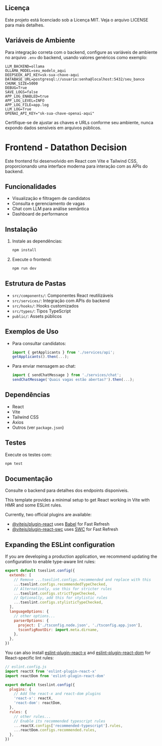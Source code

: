## Licença

Este projeto está licenciado sob a Licença MIT. Veja o arquivo LICENSE para mais detalhes.
## Variáveis de Ambiente

Para integração correta com o backend, configure as variáveis de ambiente no arquivo `.env` do backend, usando valores genéricos como exemplo:

```env
LLM_BACKEND=ollama
OLLAMA_MODEL=seu_modelo_aqui
DEEPSEEK_API_KEY=sk-sua-chave-aqui
DATABASE_URL=postgresql://usuario:senha@localhost:5432/seu_banco
CHUNK_SIZE=5000
DEBUG=True
SAVE_LOGS=false
APP_LOG_ENABLED=true
APP_LOG_LEVEL=INFO
APP_LOG_FILE=app.log
LLM_LOG=True
OPENAI_API_KEY="sk-sua-chave-openai-aqui"
```

Certifique-se de ajustar as chaves e URLs conforme seu ambiente, nunca expondo dados sensíveis em arquivos públicos.
# Frontend - Datathon Decision

Este frontend foi desenvolvido em React com Vite e Tailwind CSS, proporcionando uma interface moderna para interação com as APIs do backend.

## Funcionalidades

- Visualização e filtragem de candidatos
- Consulta e gerenciamento de vagas
- Chat com LLM para análise semântica
- Dashboard de performance

## Instalação

1. Instale as dependências:
   ```bash
   npm install
   ```
2. Execute o frontend:
   ```bash
   npm run dev
   ```

## Estrutura de Pastas
- `src/components/`: Componentes React reutilizáveis
- `src/services/`: Integração com APIs do backend
- `src/hooks/`: Hooks customizados
- `src/types/`: Tipos TypeScript
- `public/`: Assets públicos

## Exemplos de Uso
- Para consultar candidatos:
  ```js
  import { getApplicants } from './services/api';
  getApplicants().then(...);
  ```
- Para enviar mensagem ao chat:
  ```js
  import { sendChatMessage } from './services/chat';
  sendChatMessage('Quais vagas estão abertas?').then(...);
  ```

## Dependências
- React
- Vite
- Tailwind CSS
- Axios
- Outros (ver `package.json`)

## Testes
Execute os testes com:
```bash
npm test
```

## Documentação
Consulte o backend para detalhes dos endpoints disponíveis.

This template provides a minimal setup to get React working in Vite with HMR and some ESLint rules.

Currently, two official plugins are available:

- [@vitejs/plugin-react](https://github.com/vitejs/vite-plugin-react/blob/main/packages/plugin-react) uses [Babel](https://babeljs.io/) for Fast Refresh
- [@vitejs/plugin-react-swc](https://github.com/vitejs/vite-plugin-react/blob/main/packages/plugin-react-swc) uses [SWC](https://swc.rs/) for Fast Refresh

## Expanding the ESLint configuration

If you are developing a production application, we recommend updating the configuration to enable type-aware lint rules:

```js
export default tseslint.config({
  extends: [
    // Remove ...tseslint.configs.recommended and replace with this
    ...tseslint.configs.recommendedTypeChecked,
    // Alternatively, use this for stricter rules
    ...tseslint.configs.strictTypeChecked,
    // Optionally, add this for stylistic rules
    ...tseslint.configs.stylisticTypeChecked,
  ],
  languageOptions: {
    // other options...
    parserOptions: {
      project: ['./tsconfig.node.json', './tsconfig.app.json'],
      tsconfigRootDir: import.meta.dirname,
    },
  },
})
```

You can also install [eslint-plugin-react-x](https://github.com/Rel1cx/eslint-react/tree/main/packages/plugins/eslint-plugin-react-x) and [eslint-plugin-react-dom](https://github.com/Rel1cx/eslint-react/tree/main/packages/plugins/eslint-plugin-react-dom) for React-specific lint rules:

```js
// eslint.config.js
import reactX from 'eslint-plugin-react-x'
import reactDom from 'eslint-plugin-react-dom'

export default tseslint.config({
  plugins: {
    // Add the react-x and react-dom plugins
    'react-x': reactX,
    'react-dom': reactDom,
  },
  rules: {
    // other rules...
    // Enable its recommended typescript rules
    ...reactX.configs['recommended-typescript'].rules,
    ...reactDom.configs.recommended.rules,
  },
})
```
